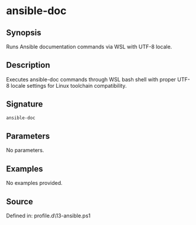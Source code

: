 # ansible-doc

## Synopsis

Runs Ansible documentation commands via WSL with UTF-8 locale.

## Description

Executes ansible-doc commands through WSL bash shell with proper UTF-8 locale settings for Linux toolchain compatibility.

## Signature

```powershell
ansible-doc
```

## Parameters

No parameters.

## Examples

No examples provided.

## Source

Defined in: profile.d\13-ansible.ps1
